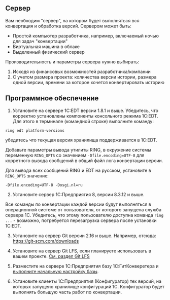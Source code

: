 ## Сервер

Вам необходим "сервер", на котором будет выполняться вся конвертация и обработка версий. Сервером может быть:

* Простой компьютер разработчика, например, включаемый ночью для задач "конвертации"
* Виртуальная машина в облаке
* Выделенный физический сервер

Производительность и параметры сервера нужно выбирать:
1. Исходя из финансовых возможностей разработчика/компании
2. С учетом размера проекта: количества версии истории, размера одной версии, времени за которое хочется конвертировать историю

## Программное обеспечение

1. Установите на сервере 1C:EDT версии 1.8.1 и выше. Убедитесь, что корректно установлены компоненты консольного режима 1C:EDT. Для этого в терминале (командной строке) выполните команду:

 ```
 ring edt platform-versions
 ```

 убедитесь что текущая версия хранилища поддерживается в 1C:EDT.
 
Добавьте параметры вывода утилиты RING, в окружение системы переменную `RING_OPTS` со значением `-Dfile.encoding=UTF-8` для корретного вывода сообщений в общий файл лога конвертации версии.

Для вывода всех сообщений RING и EDT на русском, установите в `RING_OPTS` значение:

```
-Dfile.encoding=UTF-8 -Dosgi.nl=ru
```

2. Установите сервер 1С:Предприятия 8, версии 8.3.12 и выше.

Все команды по конвертации каждой версии будут выполняться в операционной системе от пользователя, от которого запущена служба сервера 1С. Убедитесь, что этому пользователю доступна команда `ring ...` - возможно, потребуется перезагрузка сервера после установки 1C:EDT.

3. Установите на сервер Git версии 2.16 и выше. Например, отсюда: https://git-scm.com/downloads

4. Установите на сервер Git LFS, если планируете использовать в вашем проекте. [См. раздел Git LFS](Git-LFS.md)

5. Разместите на сервере 1С:Предприятия базу 1С:ГитКонверетера и [выполните начальную настройку базы](Настройка-базы-ГитКонвертера.md).

6. Установите клиенты 1С:Предприятия (Конфигуратор) тех версий, на которых запущено хранилище конфигураций 1С. Конфигуратор будет выполнять большую часть работ по конвертации.